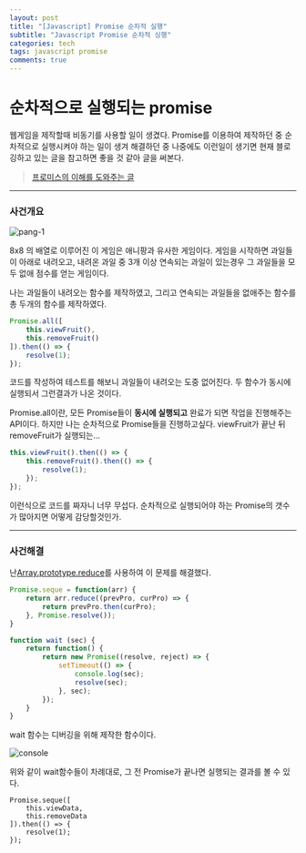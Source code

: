 ```yaml
---
layout: post
title: "[Javascript] Promise 순차적 실행"
subtitle: "Javascript Promise 순차적 싱행"
categories: tech
tags: javascript promise
comments: true
---
```


순차적으로 실행되는 promise
===============

웹게임을 제작할때 비동기를 사용할 일이 생겼다.
Promise를 이용하여 제작하던 중 순차적으로 실행시켜야 하는 일이 생겨 해결하던 중
나중에도 이런일이 생기면 현재 블로깅하고 있는 글을 참고하면 좋을 것 같아 글을 써본다.

> [프로미스의 이해를 도와주는 글](https://programmingsummaries.tistory.com/325)


***

### 사건개요

![pang-1](img/posts/promise-pang/1.PNG)

8x8 의 배열로 이루어진 이 게임은 애니팡과 유사한 게임이다.
게임을 시작하면 과일들이 아래로 내려오고, 내려온 과일 중 3개 이상 연속되는 과일이 있는경우
그 과일들을 모두 없애 점수를 얻는 게임이다.

나는 과일들이 내려오는 함수를 제작하였고, 그리고 연속되는 과일들을 없애주는 함수를 총 두개의 함수를 제작하였다.

```javascript
Promise.all([
	this.viewFruit(),
	this.removeFruit()
]).then(() => {
	resolve(1);
});
```

코드를 작성하여 테스트를 해보니 과일들이 내려오는 도중 없어진다.
두 함수가 동시에 실행되서 그런결과가 나온 것이다.

Promise.all이란, 모든 Promise들이 **동시에 실행되고** 완료가 되면 작업을 진행해주는 API이다.
하지만 나는 순차적으로 Promise들을 진행하고싶다. viewFruit가 끝난 뒤 removeFruit가 실행되는...

```javascript
this.viewFruit().then(() => {
	this.removeFruit().then(() => {
		resolve(1);
	});
});
```

이런식으로 코드를 짜자니 너무 무섭다.
순차적으로 실행되어야 하는 Promise의 갯수가 많아지면 어떻게 감당할것인가.


*** 

### 사건해결

난[Array.prototype.reduce](https://developer.mozilla.org/ko/docs/Web/JavaScript/Reference/Global_Objects/Array/Reduce)를 사용하여 이 문제를 해결했다.

```javascript
Promise.seque = function(arr) {
	return arr.reduce((prevPro, curPro) => {
		return prevPro.then(curPro);
	}, Promise.resolve());
}

function wait (sec) {
	return function() {
		return new Promise((resolve, reject) => {
			setTimeout(() => {
				console.log(sec);
				resolve(sec);
			}, sec);
		});
	}
}
```

wait 함수는 디버깅을 위해 제작한 함수이다.

![console](img/posts/promise-pang/seque.PNG)

위와 같이 wait함수들이 차례대로, 그 전 Promise가 끝나면 실행되는 결과를 볼 수 있다.


```javasciprt
Promise.seque([
	this.viewData,
	this.removeData
]).then(() => {
	resolve(1);
});
```